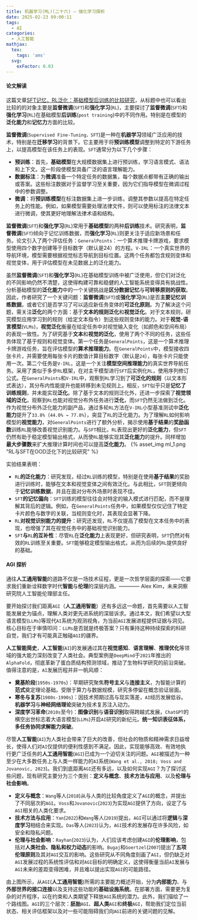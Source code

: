 ```yaml
---
title: 机器学习(ML)(二十六) — 强化学习探析
date: 2025-02-23 09:00:11
tags:
  - AI
categories:
  - 人工智能
mathjax:
  tex:
    tags: 'ams'
  svg:
    exFactor: 0.03
---
```


#### 论文解读

这篇文章[SFT记忆，RL泛化：基础模型后训练的比较研究](https://arxiv.org/pdf/2501.17161)，从标题中也可以看出比较的的对象主要是**监督微调**(`SFT`)和**强化学习**(`RL`)，主要探讨了**监督微调**(`SFT`)和**强化学习**(`RL`)在基础模型**后训练**(`post training`)中的不同作用。特别是在模型的**泛化能力**和**记忆力**方面的比较。
<!-- more -->

**监督微调**(`Supervised Fine-Tuning，SFT`)是一种在**机器学习**领域广泛应用的技术，特别是在**迁移学习**的背景下。它主要用于将**预训练模型**调整到特定的下游任务上，以提高模型在该任务上的表现。`SFT`通常分为以下几个步骤：
- **预训练**：首先，**基础模型**在大规模数据集上进行预训练，学习语言模式、语法和上下文。这一阶段使模型具备广泛的语言理解能力。
- **数据标注**：为**微调**准备一个特定任务的数据集，每个数据点都带有正确的输出或答案。这些标注数据对于监督学习至关重要，因为它们指导模型在微调过程中的参数调整。
- **微调**：将**预训练模型**在标注数据集上进一步训练，调整其参数以提高在特定任务上的性能。例如，如果模型需要处理法律文件，则可以使用标注的法律文本进行微调，使其更好地理解法律术语和结构。

**监督微调**(`SFT`)和**强化学习**(`RL`)常用于**基础模型**的两种**后训练**技术。研究表明，**监督微调**(`SFT`)倾向于记忆训练数据，而**强化学习**(`RL`)则更关注于适应新场景和任务。论文引入了两个评估任务：`GeneralPoints`：一个算术推理卡牌游戏，要求模型使用四个数字创建等于目标数字（默认是24）的方程。`V-IRL`：一个真实世界的导航环境，模型需要根据视觉标志导航到目标位置。这两个任务都包含规则变体和视觉变体，用于评估模型在未见数据上的泛化能力。

虽然**监督微调**(`SFT`)和**强化学习**(`RL`)在基础模型训练中被广泛使用，但它们对泛化的不同影响仍然不清楚，这使得构建可靠和稳健的人工智能系统变得具有挑战性。分析基础模型的**泛化能力**中的一个关键挑战是**区分数据记忆**与**可转移原则的获取**。因此，作者研究了一个关键问题：**监督微调**(`SFT`)或**强化学习**(`RL`)是否**主要记忆训练数据**，或者它们是否学习了可以适应新任务变体的**可泛化原则**。为了解决这个问题，需关注**泛化**的两个方面：基于**文本的规则泛化**和**视觉泛化**。对于文本规则，研究模型应用学习到的规则（给定文本指令）到这些规则变体的能力。对于**视觉-语言模型**(`VLMs`)，**视觉泛化**衡量在给定任务中对视觉输入变化（如颜色和空间布局）的表现一致性。为了研究基于**文本**和**视觉的泛化**，使用了两个不同的任务，这些任务体现了基于规则和视觉变体。第一个任务是`GeneralPoints`，这是一个算术推理卡牌游戏任务，旨在评估模型的**算术推理能力**。在`GeneralPoints`中，模型接收四张卡片，并需要使用每张卡片的数值计算目标数字（默认是`24`），每张卡片只能使用一次。第二个任务是`V-IRL`，这是一个关注**模型空间推理能力**的真实世界导航任务。采用了类似于多步`RL`框架，在对主干模型进行`SFT`后实例化`RL`，使用序列修订公式。在`GeneralPoints`和`V-IRL`中，观察到`RL`学习到了**可泛化的规则**（以文本形式表达），其分布内性能提升也能转移到未见规则上。相反，`SFT`似乎只是**记忆了训练规则**，并未能实现**泛化**。除了基于文本的规则泛化外，还进一步探索了**视觉领域的泛化**，观察到`RL`也能对视觉分布外任务进行**泛化**，而`SFT`仍然无法做到泛化。作为视觉分布外泛化能力的副产品，通过多轮`RL`方法在`V-IRL`小型基准测试中**泛化能力**提升了`33.8%`（`44.0% → 77.8%`），突显了`RL`的泛化能力。为了理解`RL`如何影响模型的**视觉能力**，对`GeneralPoints`进行了额外分析，揭示使用**基于结果**的**奖励函数**训练`RL`能够改善视觉识别能力。与`SFT`相比，`RL`表现出更好的**泛化能力**，但`SFT`仍然有助于稳定模型输出格式，从而使`RL`能够实现其**泛化能力**的提升。同样增加**最大步骤数**来扩大推理计算时间也可以提高**泛化能力**。
{% asset_img ml_1.png "RL与SFT在OOD泛化下的比较研究" %}

实验结果表明：
- `RL`**的泛化能力**：研究发现，经过`RL`训练的模型，特别是在使用**基于结果**的奖励进行训练时，能够在文本和视觉变体之间有效泛化。与此相比，`SFT`则更倾向于**记忆训练数据**，并且在面对分布外场景时表现不佳。
- `SFT`**的记忆偏向**：`SFT`训练的模型往往会对特定的输入模式进行匹配，而不是理解其背后的逻辑。例如，在`GeneralPoints`任务中，如果模型仅仅记住了特定卡片颜色与数字的关联，当规则变化时，其表现会显著下降。
- `RL`**对视觉识别能力的提升**：研究还发现，`RL`不仅提高了模型在文本任务中的表现，也增强了其在视觉任务中的基础视觉识别能力。
- `SFT`**与**`RL`**的互补性**：尽管`RL`在**泛化能力**上表现更好，但研究表明，`SFT`仍然对有效的`RL`训练至关重要。`SFT`能够稳定模型输出格式，从而为后续的`RL`提供良好的基础。

#### AGI 探析

通往**人工通用智能**的道路不仅是一场技术征程，更是一次哲学层面的探索——它要求我们重新诠释数字时代**智能**与**伦理**的深层内涵。———— Alex Kim，未来洞察研究院人工智能伦理部主任。

要开始探讨我们距离`AGI`（**人工通用智能**）还有多远这一命题，首先需要以人工智能发展史为锚点，理解人类对更先进系统的深层诉求。通过本文，我们希望以大型语言模型(`LLMs`)等现代`AI`系统为观测视角，为当前`AGI`发展进程提供证据与洞见。核心目标在于审慎叩问：`LLMs`是否就是终极答案？只有秉持这种持续探索的科研自觉，我们才有可能真正触碰`AGI`的疆界。

**人工智能简史**，**人工智能**(`AI`)的发展通过其在**视觉感知**、**语言理解**、**推理优化**等领域的强大能力深刻改变了人类社会。典型案例是`DeepMind`于`2021`年推出的`AlphaFold`，彻底革新了蛋白质结构预测领域，推动了生物科学研究的前沿突破。值得注意的是，`AI`发展历程并非一帆风顺：
- **奠基阶段**(`1950s-1970s`)：早期研究聚焦**符号主义**与**连接主义**，为智能计算的**范式**奠定理论基础。受限于算力与数据规模，研究多停留在概念验证层面。
- **寒冬与复苏**(`1980s-1990s`)：因技术预期过高与现实落差，`AI`经历发展低谷。**机器学习**与**神经网络理论**突破为技术复苏注入动力。
- **深度学习革命**(`2010s`至今)：**图像识别**与**语音识别**取得跨越式发展，`ChatGPT`的横空出世标志着大语言模型(`LLMs`)开启`AI`研究的新纪元。**统一知识表征体系，多任务协同求解能力突破**。

尽管**人工智能**(`AI`)为人类社会带来了巨大的改善，但社会的物质和精神需求日益增长，使得人们对`AI`仅提供的便利性感到不满足。因此，实现能够高效、有效地执行更广泛任务的**人工通用智能**(`AGI`)已成为一个迫切关注的问题。`AGI`被描述为一种至少在大多数任务上与人类一样能力的`AI`系统(`Wang et al., 2018; Voss and Jovanovic, 2023`)。我们到底距离`AGI`还有多远，以及如何实现`AGI`？为了探讨这些问题，现有研究主要分为三个类别：**定义与概念**、**技术方法与应用**、以及**伦理与社会影响**。
- **定义与概念**：`Wang`等人(`2018`)从与人类的比较角度定义了`AGI`的概念，并提出了不同层次的`AGI`。`Voss`和`Jovanovic`(`2023`)为实现`AGI`提供了方向，设定了与`AGI`相关的人类化要求。
- **技术方法与应用**：`Yan`(`2022`)和`Wang`等人(`2019`)提出，`AGI`可以通过将**逻辑**与**深度学习**相结合来实现。`Das`等人(`2023`)认为，`AGI`技术的发展存在许多风险，如安全和隐私问题。
- **伦理与社会影响**：`Rayhan`(`2023`)认为，人们应该考虑创建`AGI`的**伦理影响**，包括对**人类社会、隐私和权力动态**的影响。`Bugaj`和`Goertzel`(`2007`)提出了**五项伦理原则**及其对`AGI`交互的影响。这些研究从不同角度刻画了`AGI`，但仍缺乏对`AGI`发展过程的系统性评估和对`AGI`目标的明确定义，这使得衡量当前`AI`发展与`AGI`未来的差距变得困难，并且难以提出实现`AGI`的可能路径。

由上图所示，从`AGI`(**人工通用智能**)所需的主要能力概述开始，分为**内部能力**、与**外部世界的接口连接**以及支持这些功能的**基础设施系统**。在部署方面，需要更为复杂的对齐程序，以在约束和人类期望下释放`AGI`系统的潜力。此外，我们描绘了一个路线图。`AGI`的三个层次：**胚胎**`AGI`、**超人类**`AGI`和**终极**`AGI`，帮助我们定位当前状态、相关评估框架以及对一些可能阻碍我们向`AGI`前进的关键问题的见解。